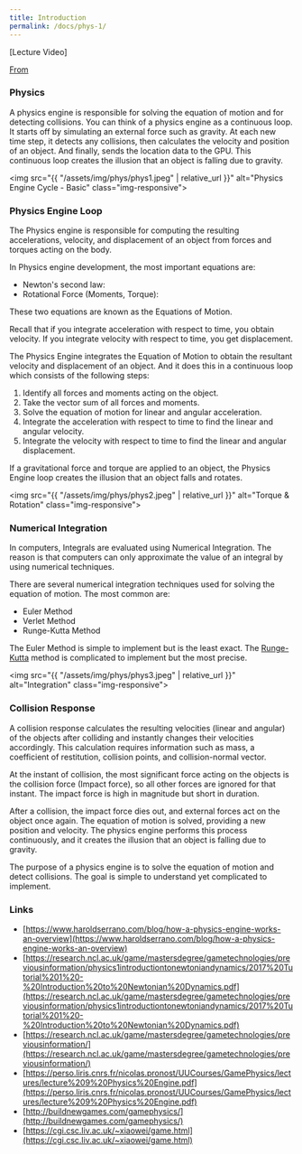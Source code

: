 ```yaml
---
title: Introduction
permalink: /docs/phys-1/
---
```


[Lecture Video]

[From](https://www.haroldserrano.com/blog/how-a-physics-engine-works-an-overview)  

### Physics

A physics engine is responsible for solving the equation of motion and for detecting collisions. You can think of a physics engine as a continuous loop. It starts off by simulating an external force such as gravity. At each new time step, it detects any collisions, then calculates the velocity and position of an object. And finally, sends the location data to the GPU. This continuous loop creates the illusion that an object is falling due to gravity.  

<img src="{{ "/assets/img/phys/phys1.jpeg" | relative_url }}" alt="Physics Engine Cycle - Basic" class="img-responsive">   

### Physics Engine Loop

The Physics engine is responsible for computing the resulting accelerations, velocity, and displacement of an object from forces and torques acting on the body.  

In Physics engine development, the most important equations are:  

* Newton's second law:
* Rotational Force (Moments, Torque):

These two equations are known as the Equations of Motion.  

Recall that if you integrate acceleration with respect to time, you obtain velocity. If you integrate velocity with respect to time, you get displacement.  

The Physics Engine integrates the Equation of Motion to obtain the resultant velocity and displacement of an object. And it does this in a continuous loop which consists of the following steps:  

1. Identify all forces and moments acting on the object.
2. Take the vector sum of all forces and moments.
3. Solve the equation of motion for linear and angular acceleration.
4. Integrate the acceleration with respect to time to find the linear and angular velocity.
5. Integrate the velocity with respect to time to find the linear and angular displacement.

If a gravitational force and torque are applied to an object, the Physics Engine loop creates the illusion that an object falls and rotates.

<img src="{{ "/assets/img/phys/phys2.jpeg" | relative_url }}" alt="Torque & Rotation" class="img-responsive">   

### Numerical Integration

In computers, Integrals are evaluated using Numerical Integration. The reason is that computers can only approximate the value of an integral by using numerical techniques.  

There are several numerical integration techniques used for solving the equation of motion. The most common are:  

* Euler Method
* Verlet Method
* Runge-Kutta Method

The Euler Method is simple to implement but is the least exact. The [Runge-Kutta](https://www.haroldserrano.com/blog/visualizing-the-runge-kutta-method) method is complicated to implement but the most precise.  

<img src="{{ "/assets/img/phys/phys3.jpeg" | relative_url }}" alt="Integration" class="img-responsive">   

### Collision Response
 
A collision response calculates the resulting velocities (linear and angular) of the objects after colliding and instantly changes their velocities accordingly. This calculation requires information such as mass, a coefficient of restitution, collision points, and collision-normal vector.  

At the instant of collision, the most significant force acting on the objects is the collision force (Impact force), so all other forces are ignored for that instant. The impact force is high in magnitude but short in duration.  

After a collision, the impact force dies out, and external forces act on the object once again. The equation of motion is solved, providing a new position and velocity. The physics engine performs this process continuously, and it creates the illusion that an object is falling due to gravity.  

The purpose of a physics engine is to solve the equation of motion and detect collisions. The goal is simple to understand yet complicated to implement. 

### Links

* [https://www.haroldserrano.com/blog/how-a-physics-engine-works-an-overview](https://www.haroldserrano.com/blog/how-a-physics-engine-works-an-overview)  
* [https://research.ncl.ac.uk/game/mastersdegree/gametechnologies/previousinformation/physics1introductiontonewtoniandynamics/2017%20Tutorial%201%20-%20Introduction%20to%20Newtonian%20Dynamics.pdf](https://research.ncl.ac.uk/game/mastersdegree/gametechnologies/previousinformation/physics1introductiontonewtoniandynamics/2017%20Tutorial%201%20-%20Introduction%20to%20Newtonian%20Dynamics.pdf)
* [https://research.ncl.ac.uk/game/mastersdegree/gametechnologies/previousinformation/](https://research.ncl.ac.uk/game/mastersdegree/gametechnologies/previousinformation/)  
* [https://perso.liris.cnrs.fr/nicolas.pronost/UUCourses/GamePhysics/lectures/lecture%209%20Physics%20Engine.pdf](https://perso.liris.cnrs.fr/nicolas.pronost/UUCourses/GamePhysics/lectures/lecture%209%20Physics%20Engine.pdf)
* [http://buildnewgames.com/gamephysics/](http://buildnewgames.com/gamephysics/)
* [https://cgi.csc.liv.ac.uk/~xiaowei/game.html](https://cgi.csc.liv.ac.uk/~xiaowei/game.html)
